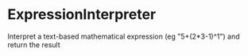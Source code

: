 # ExpressionInterpreter
Interpret a text-based mathematical expression (eg "5+(2*3-1)^1") and return the result
